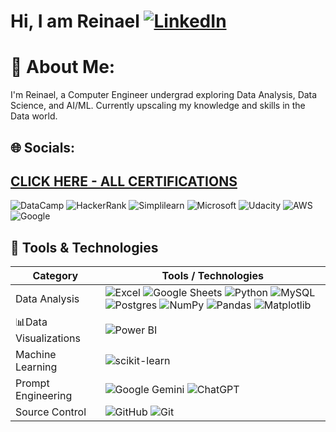 # Hi, I am Reinael                                         [![LinkedIn](https://img.shields.io/badge/LinkedIn-%230077B5.svg?logo=linkedin&logoColor=white)](https://linkedin.com/in/https://www.linkedin.com/in/reinael-yabut-83b735303) 


# 💫 About Me:
I'm Reinael, a Computer Engineer undergrad exploring Data Analysis, Data Science, and AI/ML. Currently upscaling my knowledge and skills in the Data world.

## 🌐 Socials:

## [CLICK HERE - ALL CERTIFICATIONS](https://github.com/yabswannalearn/yabswannalearn/blob/main/Certificates%20V2.md)


![DataCamp](https://img.shields.io/badge/DataCamp-003B49?style=for-the-badge&logo=datacamp&logoColor=white) ![HackerRank](https://img.shields.io/badge/HackerRank-2EC866?style=for-the-badge&logo=hackerrank&logoColor=white) ![Simplilearn](https://img.shields.io/badge/Simplilearn-FF6C2C?style=for-the-badge&logo=simplilearn&logoColor=white) ![Microsoft](https://img.shields.io/badge/Microsoft-0078D4?style=for-the-badge&logo=microsoft&logoColor=white)
![Udacity](https://img.shields.io/badge/Udacity-02B3E4?style=for-the-badge&logo=udacity&logoColor=white) ![AWS](https://img.shields.io/badge/AWS-232F3E?style=for-the-badge&logo=amazon-aws&logoColor=white) ![Google](https://img.shields.io/badge/Google-4285F4?style=for-the-badge&logo=google&logoColor=white)
## 💼 Tools & Technologies


| Category              | Tools / Technologies                                                                                                                                                                                                                                                                                                                                                                                                                                                                                                                                                                                                                                                                                                                                                                                                                                                                                                        |
| --------------------- | --------------------------------------------------------------------------------------------------------------------------------------------------------------------------------------------------------------------------------------------------------------------------------------------------------------------------------------------------------------------------------------------------------------------------------------------------------------------------------------------------------------------------------------------------------------------------------------------------------------------------------------------------------------------------------------------------------------------------------------------------------------------------------------------------------------------------------------------------------------------------------------------------------------------------- |
| Data Analysis         | ![Excel](https://img.shields.io/badge/Excel-217346?style=for-the-badge&logo=microsoft-excel&logoColor=white) ![Google Sheets](https://img.shields.io/badge/Google%20Sheets-34A853?style=for-the-badge&logo=google-sheets&logoColor=white) ![Python](https://img.shields.io/badge/python-3670A0?style=for-the-badge&logo=python&logoColor=ffdd54) ![MySQL](https://img.shields.io/badge/mysql-4479A1.svg?style=for-the-badge&logo=mysql&logoColor=white)![Postgres](https://img.shields.io/badge/postgres-%23316192.svg?style=for-the-badge&logo=postgresql&logoColor=white) ![NumPy](https://img.shields.io/badge/numpy-%23013243.svg?style=for-the-badge&logo=numpy&logoColor=white) ![Pandas](https://img.shields.io/badge/pandas-%23150458.svg?style=for-the-badge&logo=pandas&logoColor=white) ![Matplotlib](https://img.shields.io/badge/Matplotlib-%23ffffff.svg?style=for-the-badge&logo=Matplotlib&logoColor=black) |
| 📊Data Visualizations | ![Power BI](https://img.shields.io/badge/Power%20BI-F2C811?style=for-the-badge&logo=powerbi&logoColor=black)                                                                                                                                                                                                                                                                                                                                                                                                                                                                                                                                                                                                                                                                                                                                                                                                                |
| Machine Learning      | ![scikit-learn](https://img.shields.io/badge/scikit--learn-%23F7931E.svg?style=for-the-badge&logo=scikit-learn&logoColor=white)                                                                                                                                                                                                                                                                                                                                                                                                                                                                                                                                                                                                                                                                                                                                                                                             |
| Prompt Engineering    | ![Google Gemini](https://img.shields.io/badge/google%20gemini-8E75B2?style=for-the-badge&logo=google%20gemini&logoColor=white) ![ChatGPT](https://img.shields.io/badge/ChatGPT-10A37F?style=for-the-badge&logo=openai&logoColor=white) <br>                                                                                                                                                                                                                                                                                                                                                                                                                                                                                                                                                                                                                                                                                 |
| Source Control        | ![GitHub](https://img.shields.io/badge/github-%23121011.svg?style=for-the-badge&logo=github&logoColor=white) ![Git](https://img.shields.io/badge/git-%23F05033.svg?style=for-the-badge&logo=git&logoColor=white)                                                                                                                                                                                                                                                                                                                                                                                                                                                                                                                                                                                                                                                                                                            |


